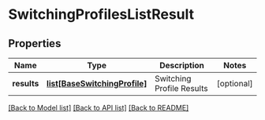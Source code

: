 # SwitchingProfilesListResult

## Properties
Name | Type | Description | Notes
------------ | ------------- | ------------- | -------------
**results** | [**list[BaseSwitchingProfile]**](BaseSwitchingProfile.md) | Switching Profile Results | [optional] 

[[Back to Model list]](../README.md#documentation-for-models) [[Back to API list]](../README.md#documentation-for-api-endpoints) [[Back to README]](../README.md)

